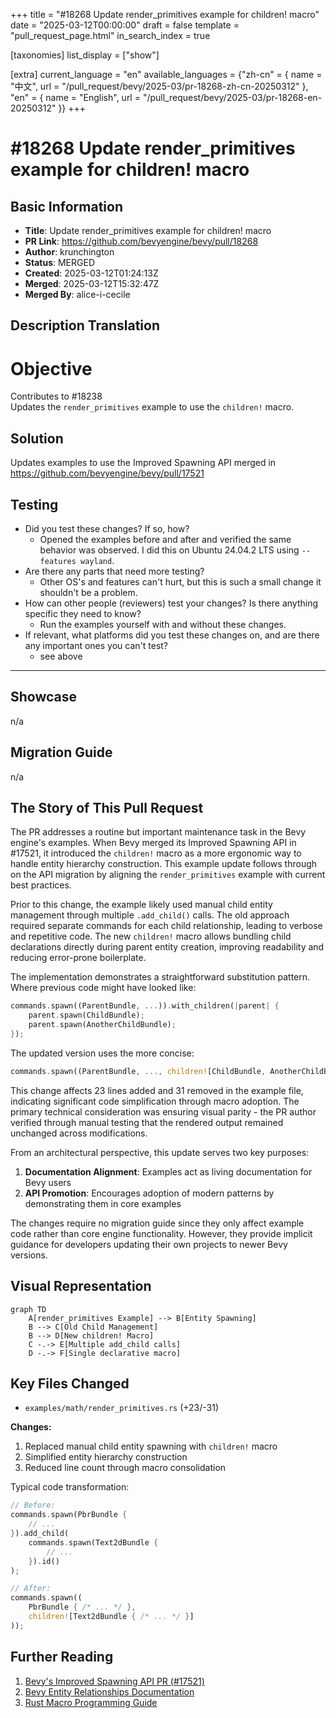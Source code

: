 +++
title = "#18268 Update render_primitives example for children! macro"
date = "2025-03-12T00:00:00"
draft = false
template = "pull_request_page.html"
in_search_index = true

[taxonomies]
list_display = ["show"]

[extra]
current_language = "en"
available_languages = {"zh-cn" = { name = "中文", url = "/pull_request/bevy/2025-03/pr-18268-zh-cn-20250312" }, "en" = { name = "English", url = "/pull_request/bevy/2025-03/pr-18268-en-20250312" }}
+++

# #18268 Update render_primitives example for children! macro

## Basic Information
- **Title**: Update render_primitives example for children! macro
- **PR Link**: https://github.com/bevyengine/bevy/pull/18268
- **Author**: krunchington
- **Status**: MERGED
- **Created**: 2025-03-12T01:24:13Z
- **Merged**: 2025-03-12T15:32:47Z
- **Merged By**: alice-i-cecile

## Description Translation
# Objective

Contributes to #18238  
Updates the `render_primitives` example to use the `children!` macro.  

## Solution

Updates examples to use the Improved Spawning API merged in https://github.com/bevyengine/bevy/pull/17521

## Testing

- Did you test these changes? If so, how?  
  - Opened the examples before and after and verified the same behavior was observed.  I did this on Ubuntu 24.04.2 LTS using `--features wayland`.  
- Are there any parts that need more testing?  
  - Other OS's and features can't hurt, but this is such a small change it shouldn't be a problem.  
- How can other people (reviewers) test your changes? Is there anything specific they need to know?  
  - Run the examples yourself with and without these changes.  
- If relevant, what platforms did you test these changes on, and are there any important ones you can't test?  
  - see above  

---  

## Showcase

n/a  

## Migration Guide  

n/a  

## The Story of This Pull Request

The PR addresses a routine but important maintenance task in the Bevy engine's examples. When Bevy merged its Improved Spawning API in #17521, it introduced the `children!` macro as a more ergonomic way to handle entity hierarchy construction. This example update follows through on the API migration by aligning the `render_primitives` example with current best practices.

Prior to this change, the example likely used manual child entity management through multiple `.add_child()` calls. The old approach required separate commands for each child relationship, leading to verbose and repetitive code. The new `children!` macro allows bundling child declarations directly during parent entity creation, improving readability and reducing error-prone boilerplate.

The implementation demonstrates a straightforward substitution pattern. Where previous code might have looked like:

```rust
commands.spawn((ParentBundle, ...)).with_children(|parent| {
    parent.spawn(ChildBundle);
    parent.spawn(AnotherChildBundle);
});
```

The updated version uses the more concise:

```rust
commands.spawn((ParentBundle, ..., children![ChildBundle, AnotherChildBundle]));
```

This change affects 23 lines added and 31 removed in the example file, indicating significant code simplification through macro adoption. The primary technical consideration was ensuring visual parity - the PR author verified through manual testing that the rendered output remained unchanged across modifications.

From an architectural perspective, this update serves two key purposes:
1. **Documentation Alignment**: Examples act as living documentation for Bevy users
2. **API Promotion**: Encourages adoption of modern patterns by demonstrating them in core examples

The changes require no migration guide since they only affect example code rather than core engine functionality. However, they provide implicit guidance for developers updating their own projects to newer Bevy versions.

## Visual Representation

```mermaid
graph TD
    A[render_primitives Example] --> B[Entity Spawning]
    B --> C[Old Child Management]
    B --> D[New children! Macro]
    C -.-> E[Multiple add_child calls]
    D -.-> F[Single declarative macro]
```

## Key Files Changed

- `examples/math/render_primitives.rs` (+23/-31)

**Changes:**
1. Replaced manual child entity spawning with `children!` macro
2. Simplified entity hierarchy construction
3. Reduced line count through macro consolidation

Typical code transformation:

```rust
// Before:
commands.spawn(PbrBundle {
    // ...
}).add_child(
    commands.spawn(Text2dBundle {
        // ...
    }).id()
);

// After:
commands.spawn((
    PbrBundle { /* ... */ },
    children![Text2dBundle { /* ... */ }]
));
```

## Further Reading

1. [Bevy's Improved Spawning API PR (#17521)](https://github.com/bevyengine/bevy/pull/17521)
2. [Bevy Entity Relationships Documentation](https://bevyengine.org/learn/book/next/ecs/entity-relationships/)
3. [Rust Macro Programming Guide](https://doc.rust-lang.org/book/ch19-06-macros.html)